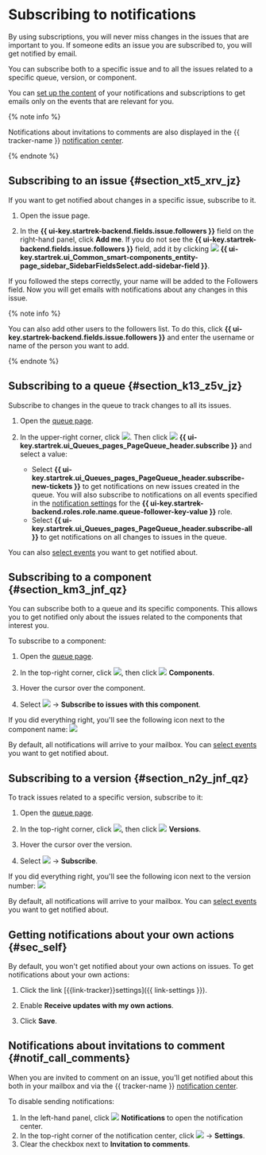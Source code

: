 # Subscribing to notifications

By using subscriptions, you will never miss changes in the issues that are important to you. If someone edits an issue you are subscribed to, you will get notified by email.

You can subscribe both to a specific issue and to all the issues related to a specific queue, version, or component.

You can [set up the content](notification-settings.md) of your notifications and subscriptions to get emails only on the events that are relevant for you.

{% note info %}

Notifications about invitations to comments are also displayed in the {{ tracker-name }} [notification center](#notif_call_comments).

{% endnote %}

## Subscribing to an issue {#section_xt5_xrv_jz}

If you want to get notified about changes in a specific issue, subscribe to it.

1. Open the issue page.

1. In the **{{ ui-key.startrek-backend.fields.issue.followers }}** field on the right-hand panel, click **Add me**. If you do not see the **{{ ui-key.startrek-backend.fields.issue.followers }}** field, add it by clicking ![](../../_assets/tracker/svg/add-task.svg)&nbsp;**{{ ui-key.startrek.ui_Common_smart-components_entity-page_sidebar_SidebarFieldsSelect.add-sidebar-field }}**.


If you followed the steps correctly, your name will be added to the Followers field. Now you will get emails with notifications about any changes in this issue.

{% note info %}

You can also add other users to the followers list. To do this, click **{{ ui-key.startrek-backend.fields.issue.followers }}** and enter the username or name of the person you want to add.

{% endnote %}

## Subscribing to a queue {#section_k13_z5v_jz}

Subscribe to changes in the queue to track changes to all its issues.

1. Open the [queue page](queue.md).

1. In the upper-right corner, click ![](../../_assets/tracker/svg/actions.svg). Then click ![](../../_assets/tracker/svg/subscribe.svg)&nbsp;**{{ ui-key.startrek.ui_Queues_pages_PageQueue_header.subscribe }}** and select a value:
   - Select **{{ ui-key.startrek.ui_Queues_pages_PageQueue_header.subscribe-new-tickets }}** to get notifications on new issues created in the queue. You will also subscribe to notifications on all events specified in the [notification settings](user-notifications.md#sec_add_role) for the **{{ ui-key.startrek-backend.roles.role.name.queue-follower-key-value }}** role.
   - Select **{{ ui-key.startrek.ui_Queues_pages_PageQueue_header.subscribe-all }}** to get notifications on all changes to issues in the queue.

You can also [select events](user-subscriptions.md) you want to get notified about.


## Subscribing to a component {#section_km3_jnf_qz}

You can subscribe both to a queue and its specific components. This allows you to get notified only about the issues related to the components that interest you.

To subscribe to a component:

1. Open the [queue page](queue.md).

1. In the top-right corner, click ![](../../_assets/tracker/svg/actions.svg), then click ![](../../_assets/tracker/svg/components.svg)&nbsp;**Components**.

1. Hover the cursor over the component.

1. Select ![](../../_assets/tracker/icon-settings.png) → **Subscribe to issues with this component**.

If you did everything right, you'll see the following icon next to the component name: ![](../../_assets/tracker/subscribtion.png)

By default, all notifications will arrive to your mailbox. You can [select events](user-subscriptions.md) you want to get notified about.

## Subscribing to a version {#section_n2y_jnf_qz}

To track issues related to a specific version, subscribe to it:

1. Open the [queue page](queue.md).

1. In the top-right corner, click ![](../../_assets/tracker/svg/actions.svg), then click ![](../../_assets/tracker/svg/versions.svg)&nbsp;**Versions**.

1. Hover the cursor over the version.

1. Select ![](../../_assets/tracker/icon-settings.png) → **Subscribe**.

If you did everything right, you'll see the following icon next to the version number: ![](../../_assets/tracker/subscribtion.png)

By default, all notifications will arrive to your mailbox. You can [select events](user-subscriptions.md) you want to get notified about.


## Getting notifications about your own actions {#sec_self}

By default, you won't get notified about your own actions on issues. To get notifications about your own actions:

1. Click the link [{{link-tracker}}settings]({{ link-settings }}).

1. Enable **Receive updates with my own actions**.

1. Click **Save**.

## Notifications about invitations to comment {#notif_call_comments}

When you are invited to comment on an issue, you'll get notified about this both in your mailbox and via the {{ tracker-name }} [notification center](notifications.md#notif_center).

To disable sending notifications:
1. In the left-hand panel, click ![](../../_assets/tracker/svg/bell_2.svg)&nbsp;**Notifications** to open the notification center.
1. In the top-right corner of the notification center, click ![](../../_assets/vertical-ellipsis.svg) → **Settings**.
1. Clear the checkbox next to **Invitation to comments**.

